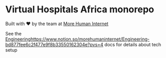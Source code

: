 # Virtual Hospitals Africa monorepo

Built with ❤️ by the team at <a href="https://morehumaninternet.org">More Human
Internet</a>

See the [Engineering](https://www.notion.so/morehumaninternet/Engineering-bd877fee6c2f477e9f8b33550162304e?pvs=4)https://www.notion.so/morehumaninternet/Engineering-bd877fee6c2f477e9f8b33550162304e?pvs=4 docs for details about tech setup
